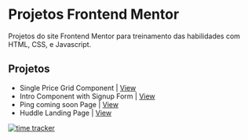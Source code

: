 # Projetos Frontend Mentor

Projetos do site Frontend Mentor para treinamento das habilidades com HTML, CSS, e Javascript.

## Projetos

- Single Price Grid Component | [View](https://frontend-mentor-project1.netlify.app/)
- Intro Component with Signup Form | [View](https://frontend-mentor-project2.netlify.app/)
- Ping coming soon Page | [View](https://frontend-mentor-project3.netlify.app/)
- Huddle Landing Page | [View](https://frontend-mentor-project4.netlify.app/)

[![time tracker](https://wakatime.com/badge/github/jos3s/Projetos-Frontend-Mentor.svg)](https://wakatime.com/badge/github/jos3s/Projetos-Frontend-Mentor)
